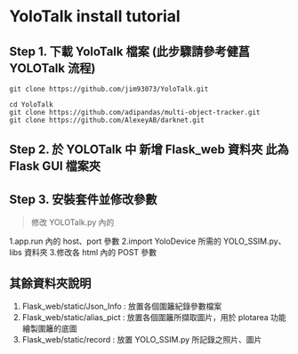 # YoloTalk install tutorial


## Step 1. 下載 YoloTalk 檔案 (此步驟請參考健菖YOLOTalk 流程)
```bash=
git clone https://github.com/jim93073/YoloTalk.git

cd YoloTalk
git clone https://github.com/adipandas/multi-object-tracker.git
git clone https://github.com/AlexeyAB/darknet.git
```

## Step 2. 於 YOLOTalk 中 新增 Flask_web 資料夾  此為 Flask GUI 檔案夾



## Step 3. 安裝套件並修改參數 

> 修改 YOLOTalk.py 內的 

1.app.run 內的 host、port 參數
2.import YoloDevice 所需的 YOLO_SSIM.py、libs 資料夾
3.修改各 html 內的 POST 參數


## 其餘資料夾說明 

1. Flask_web/static/Json_Info  : 放置各個圍籬紀錄參數檔案
2. Flask_web/static/alias_pict : 放置各個圍籬所擷取圖片，用於 plotarea 功能繪製圍籬的底圖
3. Flask_web/static/record     : 放置 YOLO_SSIM.py 所記錄之照片、圖片
